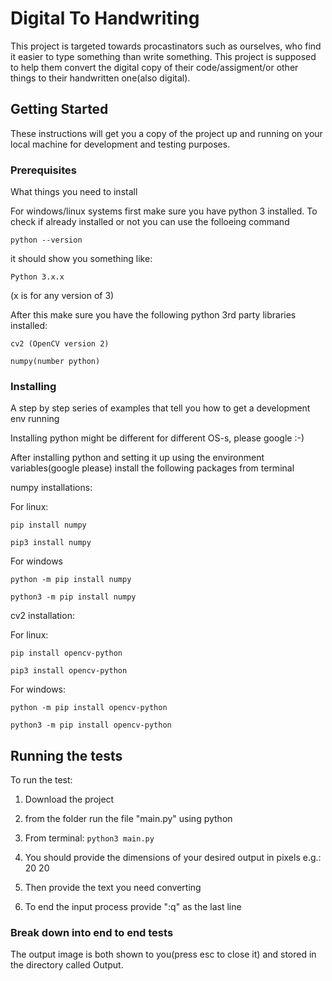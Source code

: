 # Digital To Handwriting

This project is targeted towards procastinators such as ourselves, who find it easier to type something than write something. 
This project is supposed to help them convert the digital copy of their code/assigment/or other things to their handwritten one(also digital).

## Getting Started

These instructions will get you a copy of the project up and running on your local machine for development and testing purposes.

### Prerequisites

What things you need to install

For windows/linux systems first make sure you have python 3 installed. To check if already installed or not you can use the folloeing command
```
python --version
```
it should show you something like:
```
Python 3.x.x
```
(x is for any version of 3)

After this make sure you have the following python 3rd party libraries installed:

```
cv2 (OpenCV version 2)

numpy(number python)
```


### Installing

A step by step series of examples that tell you how to get a development env running

Installing python might be different for different OS-s, please google :-)

After installing python and setting it up using the environment variables(google please) install the following packages from terminal

numpy installations:

For linux:
```
pip install numpy

pip3 install numpy
```
For windows

```
python -m pip install numpy

python3 -m pip install numpy
```

cv2 installation:

For linux:
```
pip install opencv-python

pip3 install opencv-python
```
For windows:

```
python -m pip install opencv-python

python3 -m pip install opencv-python
```

## Running the tests

To run the test:

1. Download the project

2. from the folder run the file "main.py" using python

3. From terminal:
	```python3 main.py```

4. You should provide the dimensions of your desired output in pixels e.g.: 20 20

5. Then provide the text you need converting

6. To end the input process provide ":q" as the last line

### Break down into end to end tests

The output image is both shown to you(press esc to close it) and stored in the directory called Output.
